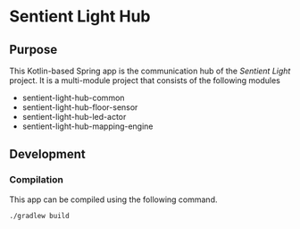# Sentient Light Hub

## Purpose

This Kotlin-based Spring app is the communication hub of the _Sentient Light_ project.
It is a multi-module project that consists of the following modules

* sentient-light-hub-common
* sentient-light-hub-floor-sensor
* sentient-light-hub-led-actor
* sentient-light-hub-mapping-engine

## Development

### Compilation

This app can be compiled using the following command.

```
./gradlew build
```